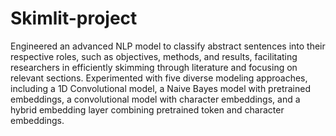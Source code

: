 # Skimlit-project
Engineered an advanced NLP model to classify abstract sentences into their respective roles, such as objectives, methods, and results, facilitating researchers in efficiently skimming through literature and focusing on relevant sections. Experimented with five diverse modeling approaches, including a 1D Convolutional model, a Naive Bayes model with pretrained embeddings, a convolutional model with character embeddings, and a hybrid embedding layer combining pretrained token and character embeddings.
